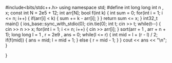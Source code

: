 #include<bits/stdc++.h>
using namespace std;
#define int  long long
int n , x;
const int N = 2e5 + 12;
int arr[N];
bool f(int k)
{
    int sum = 0;
    for(int i = 1; i <= n; i++)
    {
        if(arr[i] < k)
        {
            sum += k - arr[i];
        }
    }
    return sum <= x;
}
int32_t main()
{
   ios_base::sync_with_stdio(0);
    cin.tie(0);
    int t;
    cin >> t;
    while(t--)
    {
        cin >> n >> x;
        for(int i = 1; i <= n; i++)
        {
            cin >> arr[i];
        }
        sort(arr + 1 , arr + n + 1);
        long long l = 1  , r = 2e9 , ans = 0;
        while(l <= r)
        {
            int mid = l + (r - l) / 2;
            if(f(mid))
            {
                ans = mid;
                 l = mid + 1;
            }
            else
            {
                r = mid - 1;
            }
        }
        cout << ans << "\n";
    }

}
